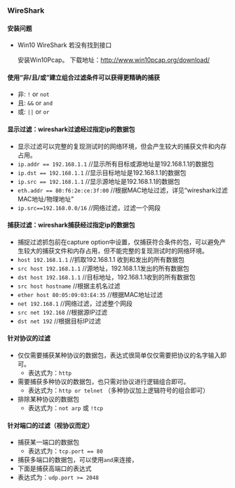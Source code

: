 ### WireShark
#### 安装问题
- Win10 WireShark 若没有找到接口  

	安装Win10Pcap。
	下载地址：http://www.win10pcap.org/download/
#### 使用“非/且/或”建立组合过滤条件可以获得更精确的捕获
- 非: `!` or `not`
- 且: `&&` or `and`
- 或: `||` or `or`
#### 显示过滤：wireshark过滤经过指定ip的数据包
- 显示过滤可以完整的复现测试时的网络环境，但会产生较大的捕获文件和内存占用。
- `ip.addr == 192.168.1.1` //显示所有目标或源地址是192.168.1.1的数据包
- `ip.dst == 192.168.1.1` //显示目标地址是192.168.1.1的数据包
- `ip.src == 192.168.1.1` //显示源地址是192.168.1.1的数据包
- `eth.addr == 80:f6:2e:ce:3f:00` //根据MAC地址过滤，详见“wireshark过滤MAC地址/物理地址”
- `ip.src==192.168.0.0/16` //网络过滤，过滤一个网段

#### 捕获过滤：wireshark捕获经过指定ip的数据包
- 捕捉过滤抓包前在capture option中设置，仅捕获符合条件的包，可以避免产生较大的捕获文件和内存占用，但不能完整的复现测试时的网络环境。
- `host 192.168.1.1` //抓取192.168.1.1 收到和发出的所有数据包
- `src host 192.168.1.1` //源地址，192.168.1.1发出的所有数据包
- `dst host 192.168.1.1` //目标地址，192.168.1.1收到的所有数据包
- `src host hostname` //根据主机名过滤
- `ether host 80:05:09:03:E4:35` //根据MAC地址过滤
- `net 192.168.1` //网络过滤，过滤整个网段
- `src net 192.168` //根据源IP过滤
- `dst net 192` //根据目标IP过滤

#### 针对协议的过滤
- 仅仅需要捕获某种协议的数据包，表达式很简单仅仅需要把协议的名字输入即可。
	- 表达式为：`http`
- 需要捕获多种协议的数据包，也只需对协议进行逻辑组合即可。
	- 表达式为：`http or telnet` （多种协议加上逻辑符号的组合即可）
- 排除某种协议的数据包
	- 表达式为：`not arp`   或   `!tcp`
#### 针对端口的过滤（视协议而定）
- 捕获某一端口的数据包
	- 表达式为：`tcp.port == 80`
- 捕获多端口的数据包，可以使用`and`来连接，
- 下面是捕获高端口的表达式
- 表达式为：`udp.port >= 2048`